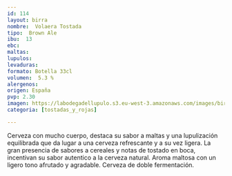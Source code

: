```yaml
---
id: 114
layout: birra
nombre:  Volaera Tostada
tipo:  Brown Ale
ibu:  13
ebc:
maltas: 
lupulos: 
levaduras: 
formato: Botella 33cl
volumen:  5.3 %
alergenos: 
origen: España
pvp: 2.30
imagen: https://labodegadellupulo.s3.eu-west-3.amazonaws.com/images/birras/volaeratostada.jpg
categoria: [tostadas_y_rojas]

---
```

Cerveza con mucho cuerpo, destaca su sabor a maltas y una lupulización equilibrada que da lugar a una cerveza refrescante y a su vez ligera. La gran presencia de sabores a cereales y notas de tostado en boca, incentivan su sabor autentico a la cerveza natural. Aroma maltosa con un ligero tono afrutado y agradable. Cerveza de doble fermentación.













